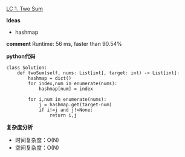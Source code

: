 [LC 1. Two Sum](https://leetcode.com/problems/two-sum/)

**Ideas**
- hashmap 


**comment**
Runtime: 56 ms, faster than 90.54%


**python代码**
```
class Solution:
    def twoSum(self, nums: List[int], target: int) -> List[int]:
        hashmap = dict()
        for index,num in enumerate(nums):
            hashmap[num] = index

        for i,num in enumerate(nums):
            j = hashmap.get(target-num)
            if i!=j and j!=None:
                return i,j
```

**复杂度分析**
- 时间复杂度：O(N)
- 空间复杂度：O(N)
